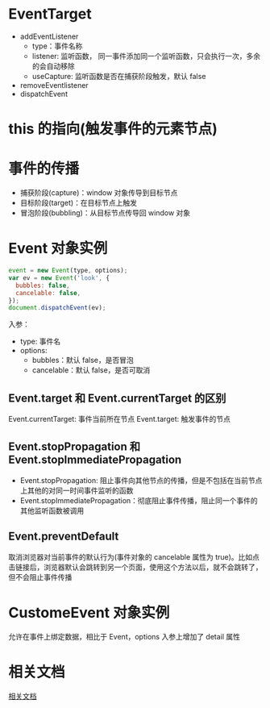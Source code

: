 # EventTarget

- addEventListener
  - type：事件名称
  - listener: 监听函数， 同一事件添加同一个监听函数，只会执行一次，多余的会自动移除
  - useCapture: 监听函数是否在捕获阶段触发，默认 false
- removeEventlistener
- dispatchEvent

# this 的指向(触发事件的元素节点)

# 事件的传播

- 捕获阶段(capture)：window 对象传导到目标节点
- 目标阶段(target)：在目标节点上触发
- 冒泡阶段(bubbling)：从目标节点传导回 window 对象

# Event 对象实例

```javascript
event = new Event(type, options);
var ev = new Event('look', {
  bubbles: false,
  cancelable: false,
});
document.dispatchEvent(ev);
```

入参：

- type: 事件名
- options:
  - bubbles：默认 false，是否冒泡
  - cancelable：默认 false，是否可取消

## Event.target 和 Event.currentTarget 的区别

Event.currentTarget: 事件当前所在节点
Event.target: 触发事件的节点

## Event.stopPropagation 和 Event.stopImmediatePropagation

- Event.stopPropagation: 阻止事件向其他节点的传播，但是不包括在当前节点上其他的对同一时间事件监听的函数
- Event.stopImmediatePropagation：彻底阻止事件传播，阻止同一个事件的其他监听函数被调用

## Event.preventDefault

取消浏览器对当前事件的默认行为(事件对象的 cancelable 属性为 true)。比如点击链接后，浏览器默认会跳转到另一个页面，使用这个方法以后，就不会跳转了，但不会阻止事件传播

# CustomeEvent 对象实例

允许在事件上绑定数据，相比于 Event，options 入参上增加了 detail 属性

# 相关文档

[相关文档](https://javascript.ruanyifeng.com/dom/event.html)
